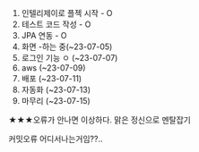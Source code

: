 1. 인텔리제이로 플젝 시작 - O
2. 테스트 코드 작성 - O
3. JPA 연동 - O
4. 화면 -하는 중(~23-07-05)
5. 로그인 기능 ㅇ (~23-07-07)
6. aws (~23-07-09)
7. 배포 (~23-07-11)
8. 자동화 (~23-07-13)
9. 마무리 (~23-07-15)

★★★오류가 안나면 이상하다. 맑은 정신으로 멘탈잡기

커밋오류 어디서나는거임??..


